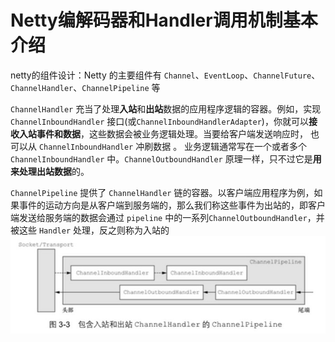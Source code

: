 # Netty编解码器和Handler调用机制基本介绍
netty的组件设计：Netty 的主要组件有 `Channel`、`EventLoop`、`ChannelFuture`、`ChannelHandler`、`ChannelPipeline` 等

`ChannelHandler` 充当了处理**入站**和**出站**数据的应用程序逻辑的容器。例如，实现 `ChannelInboundHandler` 接口(或`ChannelInboundHandlerAdapter`)，你就可以**接收入站事件和数据**，这些数据会被业务逻辑处理。当要给客户端发送响应时， 也可以从 `ChannelInboundHandler`  冲刷数据 。 业务逻辑通常写在一个或者多个`ChannelInboundHandler` 中。`ChannelOutboundHandler` 原理一样，只不过它是**用来处理出站数据**的。

`ChannelPipeline` 提供了 `ChannelHandler` 链的容器。以客户端应用程序为例，如果事件的运动方向是从客户端到服务端的，那么我们称这些事件为出站的，即客户端发送给服务端的数据会通过 `pipeline` 中的一系列`ChannelOutboundHandler`，并被这些 `Handler` 处理，反之则称为入站的
![encoder-decoer+channelhandler-principle](./assets/encoder-decoer+channelhandler-principle.jpg)
